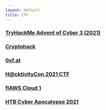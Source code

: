 ```yaml
---
layout: default
title: CTF
---
```


### [TryHackMe Advent of Cyber 3 (2021)](/ctf/try-hack-me-advent-of-cyber-3-2021)

### [Cryptohack](/ctf/cryptohack)

### [0xf.at](/ctf/0xfat)

### [H@cktivityCon 2021 CTF](/ctf/hacktivitycon-2021-ctf)

### [flAWS Cloud 1](/ctf/flaws-cloud-1)

### [HTB Cyber Apocalypse 2021](/ctf/htb-cyber-apocalypse-2021)
